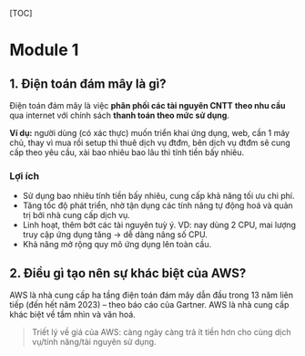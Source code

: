 [TOC]

# Module 1

## 1. Điện toán đám mây là gì?
Điện toán đám mây là việc **phân phối các tài nguyên CNTT** **theo nhu cầu** qua internet với chính sách **thanh toán theo mức sử dụng**.

**Ví dụ:** người dùng (có xác thực) muốn triển khai ứng dụng, web, cần 1 máy chủ, thay vì mua rồi setup thì thuê dịch vụ đtđm, bên dịch vụ đtđm sẽ cung cấp theo yêu cầu, xài bao nhiêu bao lâu thì tính tiền bấy nhiêu.

### Lợi ích
- Sử dụng bao nhiêu tính tiền bấy nhiêu, cung cấp khả năng tối ưu chi phí.
- Tăng tốc độ phát triển, nhờ tận dụng các tính năng tự động hoá và quản trị bởi nhà cung cấp dịch vụ.
- Linh hoạt, thêm bớt các tài nguyên tuỳ ý. VD: nay dùng 2 CPU, mai lượng truy cập ứng dụng tăng -> dễ dàng nâng số CPU.
- Khả năng mở rộng quy mô ứng dụng lên toàn cầu.

## 2. Điều gì tạo nên sự khác biệt của AWS?
AWS là nhà cung cấp ha tầng điện toán đám mây dẫn đầu trong 13 năm liên tiếp (đến hết năm 2023) – theo báo cáo của Gartner.
AWS là nhà cung cấp khác biệt về tầm nhìn và văn hoá.
> Triết lý về giá của AWS: càng ngày càng trả ít tiền hơn cho cùng dịch vụ/tính năng/tài nguyên sử dụng.


